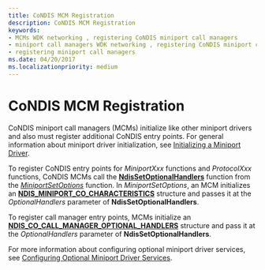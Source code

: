 ```yaml
---
title: CoNDIS MCM Registration
description: CoNDIS MCM Registration
keywords:
- MCMs WDK networking , registering CoNDIS miniport call managers
- miniport call managers WDK networking , registering CoNDIS miniport call managers
- registering miniport call managers
ms.date: 04/20/2017
ms.localizationpriority: medium
---
```


# CoNDIS MCM Registration





CoNDIS miniport call managers (MCMs) initialize like other miniport drivers and also must register additional CoNDIS entry points. For general information about miniport driver initialization, see [Initializing a Miniport Driver](initializing-a-miniport-driver.md).

To register CoNDIS entry points for *MiniportXxx* functions and *ProtocolXxx* functions, CoNDIS MCMs call the [**NdisSetOptionalHandlers**](/windows-hardware/drivers/ddi/ndis/nf-ndis-ndissetoptionalhandlers) function from the [*MiniportSetOptions*](/windows-hardware/drivers/ddi/ndis/nc-ndis-set_options) function. In *MiniportSetOptions*, an MCM initializes an [**NDIS\_MINIPORT\_CO\_CHARACTERISTICS**](/windows-hardware/drivers/ddi/ndis/ns-ndis-_ndis_miniport_co_characteristics) structure and passes it at the *OptionalHandlers* parameter of **NdisSetOptionalHandlers**.

To register call manager entry points, MCMs initialize an [**NDIS\_CO\_CALL\_MANAGER\_OPTIONAL\_HANDLERS**](/windows-hardware/drivers/ddi/ndis/ns-ndis-_ndis_co_call_manager_optional_handlers) structure and pass it at the *OptionalHandlers* parameter of **NdisSetOptionalHandlers**.

For more information about configuring optional miniport driver services, see [Configuring Optional Miniport Driver Services](configuring-optional-miniport-driver-services.md).

 

